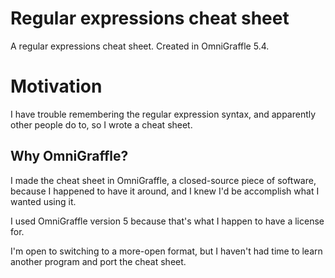 # Regular expressions cheat sheet

A regular expressions cheat sheet. Created in OmniGraffle 5.4.

# Motivation

I have trouble remembering the regular expression syntax, and apparently other people do to, so I wrote a cheat sheet.

## Why OmniGraffle?

I made the cheat sheet in OmniGraffle, a closed-source piece of software, because I happened to have it around, and I knew I'd be accomplish what I wanted using it.

I used OmniGraffle version 5 because that's what I happen to have a license for.

I'm open to switching to a more-open format, but I haven't had time to learn another program and port the cheat sheet.
